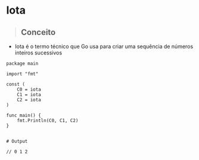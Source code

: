 # Iota

> ## Conceito 


- Iota é o termo técnico que Go usa para criar uma sequência de números inteiros sucessivos


```Code 
package main

import "fmt"

const (
	C0 = iota
	C1 = iota
	C2 = iota
)

func main() {
	fmt.Println(C0, C1, C2)
}


# Output

// 0 1 2
```

